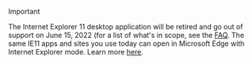 > [!IMPORTANT]
> The Internet Explorer 11 desktop application will be retired and go out of support on June 15, 2022 (for a list of what's in scope, see the [FAQ](https://aka.ms/IEModeFAQ). The same IE11 apps and sites you use today can open in Microsoft Edge with Internet Explorer mode. Learn more [here](https://aka.ms/IEModeBlog).
